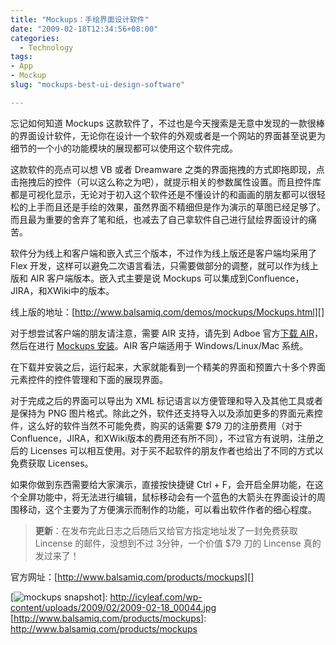 ```yaml
---
title: "Mockups：手绘界面设计软件"
date: "2009-02-18T12:34:56+08:00"
categories:
  - Technology
tags:
- App
- Mockup
slug: "mockups-best-ui-design-software"

---
```


忘记如何知道 Mockups
这款软件了，不过也是今天搜索是无意中发现的一款很棒的界面设计软件，无论你在设计一个软件的外观或者是一个网站的界面甚至说更为细节的一个小的功能模块的展现都可以使用这个软件完成。

这款软件的亮点可以想 VB 或者 Dreamware
之类的界面拖拽的方式即拖即现，点击拖拽后的控件（可以这么称之为吧），就提示相关的参数属性设置。而且控件库都是可视化显示，无论对于初入这个软件还是不懂设计的和画画的朋友都可以很轻松的上手而且还是手绘的效果，虽然界面不精细但是作为演示的草图已经足够了。而且最为重要的舍弃了笔和纸，也减去了自己拿软件自己进行鼠绘界面设计的痛苦。

软件分为线上和客户端和嵌入式三个版本，不过作为线上版还是客户端均采用了
Flex 开发，这样可以避免二次语言看法，只需要做部分的调整，就可以作为线上版和
AIR 客户端版本。嵌入式主要是说 Mockups
可以集成到Confluence，JIRA，和XWiki中的版本。

线上版的地址：[http://www.balsamiq.com/demos/mockups/Mockups.html][]

对于想尝试客户端的朋友请注意，需要 AIR 支持，请先到 Adboe 官方[下载 AIR][]，然后在进行 [Mockups 安装][]。AIR 客户端适用于 Windows/Linux/Mac 系统。

在下载并安装之后，运行起来，大家就能看到一个精美的界面和预置六十多个界面元素控件的控件管理和下面的展现界面。

对于完成之后的界面可以导出为 XML 标记语言以方便管理和导入及其他工具或者是保持为 PNG
图片格式。除此之外，软件还支持导入以及添加更多的界面元素控件，这么好的软件当然不可能免费，购买的话需要 \$79 刀的注册费用（对于Confluence，JIRA，和XWiki版本的费用还有所不同），不过官方有说明，注册之后的 Licenses 可以相互使用。对于买不起软件的朋友作者也给出了不同的方式以免费获取 Licenses。

如果你做到东西需要给大家演示，直接按快捷键 Ctrl + F，会开启全屏功能，在这个全屏功能中，将无法进行编辑，鼠标移动会有一个蓝色的大箭头在界面设计的周围移动，这个主要为了方便演示而制作的功能，可以看出软件作者的细心程度。

> **更新**：在发布完此日志之后随后又给官方指定地址发了一封免费获取 Lincense 的邮件，没想到不过 3分钟，一个价值 \$79 刀的 Lincense 真的发过来了！

官方网址：[http://www.balsamiq.com/products/mockups][]

  [http://www.balsamiq.com/demos/mockups/Mockups.html]: http://www.balsamiq.com/demos/mockups/Mockups.html
  [下载 AIR]: http://get.adobe.com/air/
  [Mockups 安装]: http://www.balsamiq.com/demos/mockupsAir/MockupsForDesktop.air
  [mockups snapshot]: http://icyleaf.com/wp-content/uploads/2009/02/2009-02-18_00044.jpg
  [![mockups snapshot][]]: http://icyleaf.com/wp-content/uploads/2009/02/2009-02-18_00044.jpg
  [http://www.balsamiq.com/products/mockups]: http://www.balsamiq.com/products/mockups
